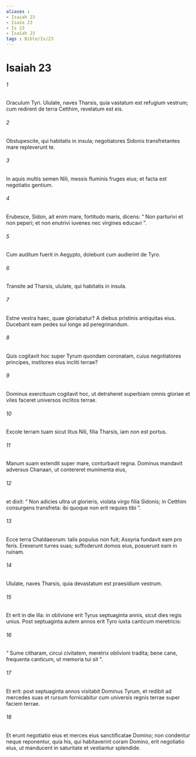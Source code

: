 ```yaml
---
aliases : 
- Isaiah 23
- Isaïe 23
- Is 23
- Isaiah 23
tags : Bible/Is/23
---
```


# Isaiah 23

###### 1
Oraculum Tyri. Ululate, naves Tharsis, quia vastatum est refugium vestrum; cum redirent de terra Cetthim, revelatum est eis.
###### 2
Obstupescite, qui habitatis in insula; negotiatores Sidonis transfretantes mare repleverunt te. 
###### 3
In aquis multis semen Nili, messis fluminis fruges eius; et facta est negotiatio gentium.
###### 4
Erubesce, Sidon, ait enim mare, fortitudo maris, dicens: “ Non parturivi et non peperi; et non enutrivi iuvenes nec virgines educavi ”.
###### 5
Cum auditum fuerit in Aegypto, dolebunt cum audierint de Tyro.
###### 6
Transite ad Tharsis, ululate, qui habitatis in insula.
###### 7
Estne vestra haec, quae gloriabatur? A diebus pristinis antiquitas eius. Ducebant eam pedes sui longe ad peregrinandum.
###### 8
Quis cogitavit hoc super Tyrum quondam coronatam, cuius negotiatores principes, institores eius incliti terrae?
###### 9
Dominus exercituum cogitavit hoc, ut detraheret superbiam omnis gloriae et viles faceret universos inclitos terrae.
###### 10
Excole terram tuam sicut litus Nili, filia Tharsis, iam non est portus.
###### 11
Manum suam extendit super mare, conturbavit regna. Dominus mandavit adversus Chanaan, ut contereret munimenta eius,
###### 12
et dixit: “ Non adicies ultra ut glorieris, violata virgo filia Sidonis; in Cetthim consurgens transfreta: ibi quoque non erit requies tibi ”.
###### 13
Ecce terra Chaldaeorum: talis populus non fuit; Assyria fundavit eam pro feris. Erexerunt turres suas; suffoderunt domos eius, posuerunt eam in ruinam.
###### 14
Ululate, naves Tharsis, quia devastatum est praesidium vestrum.
###### 15
Et erit in die illa: in oblivione erit Tyrus septuaginta annis, sicut dies regis unius. Post septuaginta autem annos erit Tyro iuxta canticum meretricis:
###### 16
“ Sume citharam, circui civitatem, meretrix oblivioni tradita; bene cane, frequenta canticum, ut memoria tui sit ”.
###### 17
Et erit: post septuaginta annos visitabit Dominus Tyrum, et redibit ad mercedes suas et rursum fornicabitur cum universis regnis terrae super faciem terrae. 
###### 18
Et erunt negotiatio eius et merces eius sanctificatae Domino; non condentur neque reponentur, quia his, qui habitaverint coram Domino, erit negotiatio eius, ut manducent in saturitate et vestiantur splendide.
